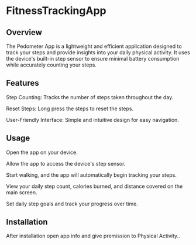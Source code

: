 # FitnessTrackingApp

Overview
---
The Pedometer App is a lightweight and efficient application designed to track your steps and provide insights into your daily physical activity. It uses the device's built-in step sensor to ensure minimal battery consumption while accurately counting your steps.

Features
---
Step Counting: Tracks the number of steps taken throughout the day.

Reset Steps: Long press the steps to reset the steps.

User-Friendly Interface: Simple and intuitive design for easy navigation.

Usage
---
Open the app on your device.

Allow the app to access the device's step sensor.

Start walking, and the app will automatically begin tracking your steps.

View your daily step count, calories burned, and distance covered on the main screen.

Set daily step goals and track your progress over time.

Installation
---
After installation open app info and give premission to Physical Activity..

